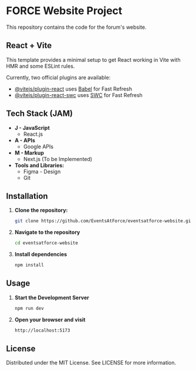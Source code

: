# FORCE Website Project

This repository contains the code for the forum's website. 

## React + Vite

This template provides a minimal setup to get React working in Vite with HMR and some ESLint rules.

Currently, two official plugins are available:

- [@vitejs/plugin-react](https://github.com/vitejs/vite-plugin-react/blob/main/packages/plugin-react/README.md) uses [Babel](https://babeljs.io/) for Fast Refresh
- [@vitejs/plugin-react-swc](https://github.com/vitejs/vite-plugin-react-swc) uses [SWC](https://swc.rs/) for Fast Refresh 

## Tech Stack (JAM)
- **J - JavaScript**
  - React.js
- **A - APIs**
  - Google APIs
- **M - Markup**
  - Next.js (To be Implemented)
- **Tools and Libraries:**
  - Figma - Design
  - Git

## Installation

1. **Clone the repository:**
   ```sh
   git clone https://github.com/EventsAtForce/eventsatforce-website.git

2. **Navigate to the repository**
   ```sh
   cd eventsatforce-website

3. **Install dependencies**
   ```sh
   npm install

## Usage 

1. **Start the Development Server**
   ```sh
   npm run dev

2. **Open your browser and visit**
   ```sh
   http://localhost:5173

## License

Distributed under the MIT License. See LICENSE for more information.
